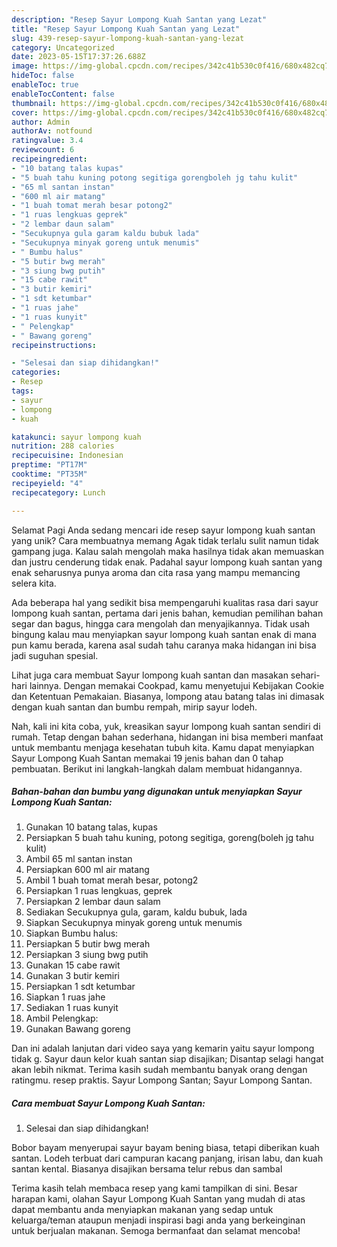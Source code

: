 ```yaml
---
description: "Resep Sayur Lompong Kuah Santan yang Lezat"
title: "Resep Sayur Lompong Kuah Santan yang Lezat"
slug: 439-resep-sayur-lompong-kuah-santan-yang-lezat
category: Uncategorized
date: 2023-05-15T17:37:26.688Z
image: https://img-global.cpcdn.com/recipes/342c41b530c0f416/680x482cq70/sayur-lompong-kuah-santan-foto-resep-utama.jpg
hideToc: false
enableToc: true
enableTocContent: false
thumbnail: https://img-global.cpcdn.com/recipes/342c41b530c0f416/680x482cq70/sayur-lompong-kuah-santan-foto-resep-utama.jpg
cover: https://img-global.cpcdn.com/recipes/342c41b530c0f416/680x482cq70/sayur-lompong-kuah-santan-foto-resep-utama.jpg
author: Admin
authorAv: notfound
ratingvalue: 3.4
reviewcount: 6
recipeingredient:
- "10 batang talas kupas"
- "5 buah tahu kuning potong segitiga gorengboleh jg tahu kulit"
- "65 ml santan instan"
- "600 ml air matang"
- "1 buah tomat merah besar potong2"
- "1 ruas lengkuas geprek"
- "2 lembar daun salam"
- "Secukupnya gula garam kaldu bubuk lada"
- "Secukupnya minyak goreng untuk menumis"
- " Bumbu halus"
- "5 butir bwg merah"
- "3 siung bwg putih"
- "15 cabe rawit"
- "3 butir kemiri"
- "1 sdt ketumbar"
- "1 ruas jahe"
- "1 ruas kunyit"
- " Pelengkap"
- " Bawang goreng"
recipeinstructions:

- "Selesai dan siap dihidangkan!"
categories:
- Resep
tags:
- sayur
- lompong
- kuah

katakunci: sayur lompong kuah 
nutrition: 288 calories
recipecuisine: Indonesian
preptime: "PT17M"
cooktime: "PT35M"
recipeyield: "4"
recipecategory: Lunch

---
```



Selamat Pagi Anda sedang mencari ide resep sayur lompong kuah santan yang unik? Cara membuatnya memang Agak tidak terlalu sulit namun tidak gampang juga. Kalau salah mengolah maka hasilnya tidak akan memuaskan dan justru cenderung tidak enak. Padahal sayur lompong kuah santan yang enak seharusnya punya aroma dan cita rasa yang mampu memancing selera kita.


Ada beberapa hal yang sedikit bisa mempengaruhi kualitas rasa dari sayur lompong kuah santan, pertama dari jenis bahan, kemudian pemilihan bahan segar dan bagus, hingga cara mengolah dan menyajikannya. Tidak usah bingung kalau mau menyiapkan sayur lompong kuah santan enak di mana pun kamu berada, karena asal sudah tahu caranya maka hidangan ini bisa jadi suguhan spesial.

Lihat juga cara membuat Sayur lompong kuah santan dan masakan sehari-hari lainnya. Dengan memakai Cookpad, kamu menyetujui Kebijakan Cookie dan Ketentuan Pemakaian. Biasanya, lompong atau batang talas ini dimasak dengan kuah santan dan bumbu rempah, mirip sayur lodeh.


Nah, kali ini kita coba, yuk, kreasikan sayur lompong kuah santan sendiri di rumah. Tetap dengan bahan sederhana, hidangan ini bisa memberi manfaat untuk membantu menjaga kesehatan tubuh kita. Kamu dapat menyiapkan Sayur Lompong Kuah Santan memakai 19 jenis bahan dan 0 tahap pembuatan. Berikut ini langkah-langkah dalam membuat hidangannya.

<!--inarticleads1-->

##### Bahan-bahan dan bumbu yang digunakan untuk menyiapkan Sayur Lompong Kuah Santan:

1. Gunakan 10 batang talas, kupas
1. Persiapkan 5 buah tahu kuning, potong segitiga, goreng(boleh jg tahu kulit)
1. Ambil 65 ml santan instan
1. Persiapkan 600 ml air matang
1. Ambil 1 buah tomat merah besar, potong2
1. Persiapkan 1 ruas lengkuas, geprek
1. Persiapkan 2 lembar daun salam
1. Sediakan Secukupnya gula, garam, kaldu bubuk, lada
1. Siapkan Secukupnya minyak goreng untuk menumis
1. Siapkan  Bumbu halus:
1. Persiapkan 5 butir bwg merah
1. Persiapkan 3 siung bwg putih
1. Gunakan 15 cabe rawit
1. Gunakan 3 butir kemiri
1. Persiapkan 1 sdt ketumbar
1. Siapkan 1 ruas jahe
1. Sediakan 1 ruas kunyit
1. Ambil  Pelengkap:
1. Gunakan  Bawang goreng


Dan ini adalah lanjutan dari video saya yang kemarin yaitu sayur lompong tidak g. Sayur daun kelor kuah santan siap disajikan; Disantap selagi hangat akan lebih nikmat. Terima kasih sudah membantu banyak orang dengan ratingmu. resep praktis. Sayur Lompong Santan; Sayur Lompong Santan. 

<!--inarticleads2-->

##### Cara membuat Sayur Lompong Kuah Santan:


1. Selesai dan siap dihidangkan!

Bobor bayam menyerupai sayur bayam bening biasa, tetapi diberikan kuah santan. Lodeh terbuat dari campuran kacang panjang, irisan labu, dan kuah santan kental. Biasanya disajikan bersama telur rebus dan sambal 

Terima kasih telah membaca resep yang kami tampilkan di sini. Besar harapan kami, olahan Sayur Lompong Kuah Santan yang mudah di atas dapat membantu anda menyiapkan makanan yang sedap untuk keluarga/teman ataupun menjadi inspirasi bagi anda yang berkeinginan untuk berjualan makanan. Semoga bermanfaat dan selamat mencoba!
